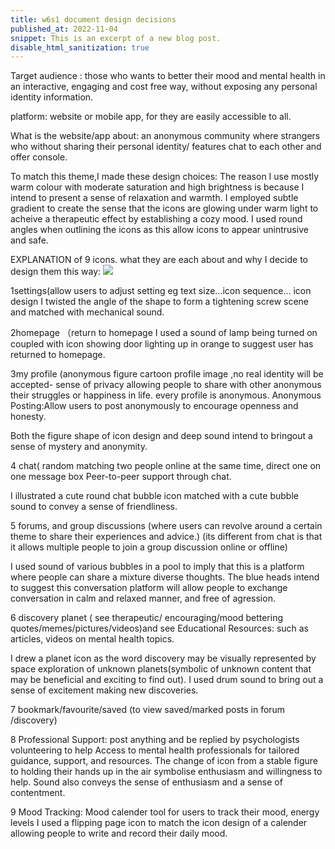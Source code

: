 ```yaml
---
title: w6s1 document design decisions
published_at: 2022-11-04
snippet: This is an excerpt of a new blog post.
disable_html_sanitization: true
---
```


Target audience : 
those who wants to better their mood and mental health in an interactive, engaging and cost free way, without exposing any personal identity information. 


platform: 
website or mobile app, for they are easily accessible to all.


What is the website/app about:
an anonymous community where strangers who without sharing their personal identity/ features chat to each other and offer console.

To match this theme,I made these design choices:
The reason I use mostly warm colour with moderate saturation and high brightness is because I intend to present a sense of relaxation and warmth.
I employed subtle gradient to create the sense that the icons are glowing under warm light to acheive a therapeutic effect by establishing a cozy mood.
I used round angles when outlining the icons as this allow icons to appear unintrusive and safe.



EXPLANATION of 9 icons. what they are each about and why I decide to design them this way:
![ ](w6/1.png)

1settings(allow users to adjust setting eg text size...icon sequence...
icon design I twisted the angle of the shape to form a tightening screw scene and matched with mechanical sound.

2homepage （return to homepage
I used a sound of lamp being turned on coupled with icon showing door lighting up in orange to suggest user has returned to homepage. 

3my profile (anonymous figure cartoon profile image ,no real identity will be accepted- sense of privacy allowing people to share with other anonymous their struggles or happiness in life.
every profile is anonymous. Anonymous Posting:Allow users to post anonymously to encourage openness and honesty.

Both the figure shape of icon design and deep sound intend to bringout a sense of mystery and anonymity.

4 chat( random matching two people online at the same time,   direct one on one message box
Peer-to-peer support through chat.

I illustrated a cute round chat bubble icon matched with a cute bubble sound to convey a sense of friendliness.

5 forums, and group discussions (where users can revolve around a certain theme to share their experiences and advice.)
(its different from chat is that it allows multiple people to join a group discussion online or offline)

I used sound of various bubbles in a pool to imply that this is a platform where people can share a mixture diverse thoughts.
The blue heads intend to suggest this conversation platform will allow people to exchange conversation in calm and relaxed manner, and free of agression.

6 discovery planet ( see therapeutic/ encouraging/mood bettering quotes/memes/pictures/videos)and see Educational Resources: such as  articles, videos on mental health topics.

I drew a planet icon as the word discovery may be visually represented by space exploration of unknown planets(symbolic of unknown content that may be beneficial and exciting to find out).
I used drum sound to bring out a sense of excitement making new discoveries.

7 bookmark/favourite/saved (to view saved/marked posts in forum /discovery)

8 Professional Support:
post anything and be replied by psychologists volunteering to help
Access to mental health professionals for tailored guidance, support, and resources.
The change of icon from a stable figure to holding their hands up in the air symbolise enthusiasm and willingness to help. Sound also conveys the sense of enthusiasm and a sense of contentment.


9 Mood Tracking:
Mood calender tool for users to track their mood, energy levels
I used a flipping page icon to match the icon design of a calender allowing people to write and record their daily mood.





